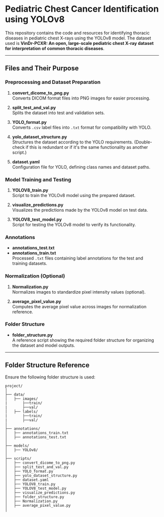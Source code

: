 # Pediatric Chest Cancer Identification using YOLOv8

This repository contains the code and resources for identifying thoracic diseases in pediatric chest X-rays using the YOLOv8 model. The dataset used is **VinDr-PCXR: An open, large-scale pediatric chest X-ray dataset for interpretation of common thoracic diseases**.

---

## Files and Their Purpose

### Preprocessing and Dataset Preparation
1. **convert_dicome_to_png.py**  
   Converts DICOM format files into PNG images for easier processing.

2. **split_test_and_val.py**  
   Splits the dataset into test and validation sets.

3. **YOLO_format.py**  
   Converts `.csv` label files into `.txt` format for compatibility with YOLO.

4. **yolo_dataset_structure.py**  
   Structures the dataset according to the YOLO requirements. (Double-check if this is redundant or if it's the same functionality as another script.)

5. **dataset.yaml**  
   Configuration file for YOLO, defining class names and dataset paths.

### Model Training and Testing
1. **YOLOV8_train.py**  
   Script to train the YOLOv8 model using the prepared dataset.

2. **visualize_predictions.py**  
   Visualizes the predictions made by the YOLOv8 model on test data.

3. **YOLOV8_test_model.py**  
   Script for testing the YOLOv8 model to verify its functionality.

### Annotations
- **annotations_test.txt**  
- **annotations_train.txt**  
   Processed `.txt` files containing label annotations for the test and training datasets.

### Normalization (Optional)
1. **Normalization.py**  
   Normalizes images to standardize pixel intensity values (optional).

2. **average_pixel_value.py**  
   Computes the average pixel value across images for normalization reference.

### Folder Structure
- **folder_structure.py**  
   A reference script showing the required folder structure for organizing the dataset and model outputs.

---

## Folder Structure Reference
Ensure the following folder structure is used:

```plaintext
project/
│
├── data/
│   ├── images/
|       ├──train/
|       ├──val/
│   ├── labels/
|       ├──train/
|       ├──val/
│
├── annotations/
│   ├── annotations_train.txt
│   ├── annotations_test.txt
│
├── models/
│   ├── YOLOv8/
│
├── scripts/
│   ├── convert_dicome_to_png.py
│   ├── split_test_and_val.py
│   ├── YOLO_format.py
│   ├── yolo_dataset_structure.py
│   ├── dataset.yaml
│   ├── YOLOV8_train.py
│   ├── YOLOV8_test_model.py
│   ├── visualize_predictions.py
│   ├── folder_structure.py
│   ├── Normalization.py
│   ├── average_pixel_value.py
│
